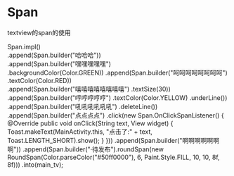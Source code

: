 # Span
textview的span的使用


Span.impl()   
.append(Span.builder("哈哈哈"))    
.append(Span.builder("嘿嘿嘿嘿嘿")    
        .backgroundColor(Color.GREEN))
.append(Span.builder("呵呵呵呵呵呵呵呵")    
        .textColor(Color.RED))    
.append(Span.builder("嘻嘻嘻嘻嘻嘻嘻嘻")
                        .textSize(30))
                .append(Span.builder("哼哼哼哼哼")
                        .textColor(Color.YELLOW)
                        .underLine())
                .append(Span.builder("吼吼吼吼吼吼")
                        .deleteLine())
                .append(Span.builder("点点点点")
                        .click(new Span.OnClickSpanListener() {
                            @Override
                            public void onClick(String text, View widget) {
                                Toast.makeText(MainActivity.this, "点击了:" + text, Toast.LENGTH_SHORT).show();
                            }
                        }))
                .append(Span.builder("啊啊啊啊啊啊啊"))
                .append(Span.builder("·待发布").roundSpan(new RoundSpan(Color.parseColor("#50ff0000"), 6, Paint.Style.FILL, 10, 10, 8f, 8f)))
                .into(main_tv);
